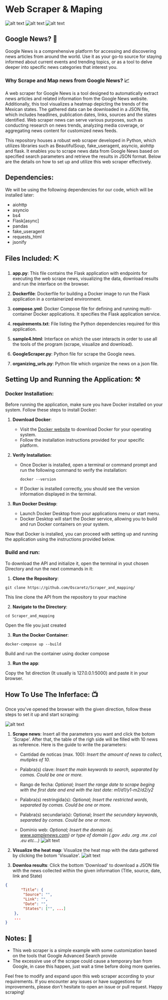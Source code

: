 
# Web Scraper & Maping
![alt text](https://img.shields.io/badge/Python-FFD43B?style=for-the-badge&logo=python&logoColor=blue) 
![alt text](https://img.shields.io/badge/Docker-2496ED?style=for-the-badge&logo=docker&logoColor=white)
![alt text](https://img.shields.io/badge/Google-4285F4?style=for-the-badge&logo=google&logoColor=white)


## Google News?  📰

Google News is a comprehensive platform for accessing and discovering news articles from around the world. Use it as your go-to source for staying informed about current events and trending topics, or as a tool to delve deeper into specific news categories that interest you.

### Why Scrape and Map news from Google News? 📈

A web scraper for Google News is a tool designed to automatically extract news articles and related information from the Google News website. Additionally, this tool visualizes a heatmap depicting the trends of the Mexican states. The gathered data can be downloaded in a JSON file, which includes headlines, publication dates, links, sources and the states identified. Web scraper news can serve various purposes, such as conducting research on news trends, analyzing media coverage, or aggregating news content for customized news feeds.

This repository houses a robust web scraper developed in Python, which utilizes libraries such as BeautifulSoup, fake_useragent, asyncio, aiohttp and flask. It enables you to scrape news data from Google News based on specified search parameters and retrieve the results in JSON format. Below are the details on how to set up and utilize this web scraper effectively.

## Dependencies:
We will be using the following dependencies for our code, which will be installed later:

- aiohttp
- asyncio
- bs4
- Flask[async]
- pandas
- fake_useragent
- requests_html
- jsonify

## Files Included: :pick:	

1. **app.py**: This file contains the Flask application with endpoints for executing the web scrape news, visualizing the data, download results and run the interface on the browser.

2. **Dockerfile**: Dockerfile for building a Docker image to run the Flask application in a containerized environment.

3. **compose.yml**: Docker Compose file for defining and running multi-container Docker applications. It specifies the Flask application service.

4. **requirements.txt**: File listing the Python dependencies required for this application.

5. **sample4.html**: Interface on which the user interacts in order to use all the tools of the program (scrape, visualize and download).

6. **GoogleScraper.py**: Python file for scrape the Google news.

4. **organizing_urls.py**: Python file which organize the news on a json file.


## Setting Up and Running the Application: ⚒️

### Docker Installation:

Before running the application, make sure you have Docker installed on your system. Follow these steps to install Docker:

1. **Download Docker**:
   - Visit the [Docker website](https://www.docker.com/get-started) to download Docker for your operating system.
   - Follow the installation instructions provided for your specific platform.

2. **Verify Installation**:
   - Once Docker is installed, open a terminal or command prompt and run the following command to verify the installation:
     ```
     docker --version
     ```
   - If Docker is installed correctly, you should see the version information displayed in the terminal.

3. **Run Docker Desktop**:
   - Launch Docker Desktop from your applications menu or start menu.
   - Docker Desktop will start the Docker service, allowing you to build and run Docker containers on your system.

Now that Docker is installed, you can proceed with setting up and running the application using the instructions provided below.

### Build and run:
To download the API and initialize it, open the terminal in yout chosen Directory and run the next commands in it:

1. **Clone the Repository**: 
```
git clone https://github.com/Oscaretz/Scraper_and_mapping/
```
This line clone the API from the repository to your machine

2. **Navigate to the Directory**:
```
cd Scraper_and_mapping
```
Open the file you just created

3. **Run the Docker Container**:
```
docker-compose up --build
```
Build and run the container using docker compose

3. **Run the app**:

  Copy the 1st direction (It usually is 127.0.0.1:5000) and paste it in your browser.



## How To Use The Inferface: :tv:

Once you've opened the browser with the given direction, follow these steps to set it up and start scraping:

![alt text](https://github.com/Oscaretz/Scraper_and_mapping/blob/main/ss/front.png?raw=true)

1. **Scrape news**:
   Insert all the parameters you want and click the botom 'Scrape'. After that, the table of the righ side will be filled with 10 news as reference. Here is the guide to write the parameters:

    - Cantidad de noticas (max. 100): _Insert the amount of news to collect, mutiples of 10._

    - Palabra(s) clave: _Insert the main keywords to search, separated by comas. Could be one or more._

    - Rango de fecha: _Optional; Insert the range date to scrape beging with the first date and end with the last date: m1/d1/y1-m2/d2/y2_

    - Palabra(s) restringida(s): _Optional; Insert the restricted words, separated by comas. Could be one or more._

    - Palabra(s) secundaria(s): Optional; _Insert the secundary keywords, separated by comas. Could be one or more._ 

    - Dominio web: _Optional; Insert the domain (ej. www.samplenews.com) or type of domain  (.gov .edu .org .mx .col .eu etc...)_
  ![alt text](https://github.com/Oscaretz/Scraper_and_mapping/blob/main/ss/scrapping.png?raw=true)

2. **Visualize the heat map**: Visualize the heat map with the data gathered by clicking the botom 'Visualize'.
![alt text](https://github.com/Oscaretz/Scraper_and_mapping/blob/main/ss/mapping.png?raw=true)

4. **Downloa results**:
   Click the bottom 'Download' to download a JSON file with the news collected within the given information (Title, source, date, link and State)

```json
{
       "Title": {
        "Source": "",
        "Link": "",
        "Date": "",
        "States": ["", ...] 
    }, 
    ...
}
```


## Notes: 📓

- This web scraper is a simple example with some customization based on the tools that Google Advanced Search provide
- The excessive use of the scrape could cause a temporary ban from Google, in case this happen, just wait a time before doing more queries.

Feel free to modify and expand upon this web scraper according to your requirements. If you encounter any issues or have suggestions for improvements, please don't hesitate to open an issue or pull request. Happy scraping!


